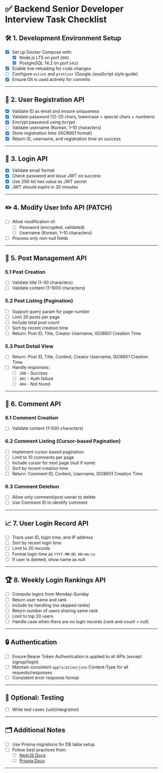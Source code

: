# ✅ Backend Senior Developer Interview Task Checklist

## 🛠️ 1. Development Environment Setup

- [x] Set up Docker Compose with:
  - [x] Node.js LTS on port `3001`
  - [x] PostgreSQL 14.2 on port `5432`
- [x] Enable live-reloading for code changes
- [ ] Configure `eslint` and `prettier` (Google JavaScript style guide)
- [x] Ensure Git is used actively for commits

---

## 👤 2. User Registration API

- [x] Validate ID as email and ensure uniqueness
- [x] Validate password (12–20 chars, lowercase + special chars + numbers)
- [x] Encrypt password using bcrypt
- [ ] Validate username (Korean, 1–10 characters)
- [x] Store registration time (ISO8601 format)
- [x] Return ID, username, and registration time on success

---

## 🔐 3. Login API

- [x] Validate email format
- [x] Check password and issue JWT on success
- [x] Use 256-bit hex value as JWT secret
- [x] JWT should expire in 20 minutes

---

## ✏️ 4. Modify User Info API (PATCH)

- [ ] Allow modification of:
  - [ ] Password (encrypted, validated)
  - [ ] Username (Korean, 1–10 characters)
- [ ] Process only non-null fields

---

## 📝 5. Post Management API

### 5.1 Post Creation

- [ ] Validate title (1–30 characters)
- [ ] Validate content (1–1000 characters)

### 5.2 Post Listing (Pagination)

- [ ] Support query param for page number
- [ ] Limit 20 posts per page
- [ ] Include total post count
- [ ] Sort by recent creation time
- [ ] Return: Post ID, Title, Creator Username, ISO8601 Creation Time

### 5.3 Post Detail View

- [ ] Return: Post ID, Title, Content, Creator Username, ISO8601 Creation Time
- [ ] Handle responses:
  - [ ] `200` - Success
  - [ ] `401` - Auth failure
  - [ ] `404` - Not found

---

## 💬 6. Comment API

### 6.1 Comment Creation

- [ ] Validate content (1–500 characters)

### 6.2 Comment Listing (Cursor-based Pagination)

- [ ] Implement cursor-based pagination
- [ ] Limit to 10 comments per page
- [ ] Include cursor for next page (null if none)
- [ ] Sort by recent creation time
- [ ] Return: Comment ID, Content, Username, ISO8601 Creation Time

### 6.3 Comment Deletion

- [ ] Allow only comment/post owner to delete
- [ ] Use Comment ID to identify comment

---

## 📈 7. User Login Record API

- [ ] Track user ID, login time, and IP address
- [ ] Sort by recent login time
- [ ] Limit to 30 records
- [ ] Format login time as `YYYY-MM-DD HH:mm:ss`
- [ ] If user is deleted, show name as null

---

## 🏆 8. Weekly Login Rankings API

- [ ] Compute logins from Monday–Sunday
- [ ] Return user name and rank
- [ ] Include tie handling (no skipped ranks)
- [ ] Return number of users sharing same rank
- [ ] Limit to top 20 users
- [ ] Handle case when there are no login records (rank and count = null)

---

## 🔒 Authentication

- [ ] Ensure Bearer Token Authentication is applied to all APIs (except signup/login)
- [ ] Maintain consistent `application/json` Content-Type for all requests/responses
- [ ] Consistent error response format

---

## 🧪 Optional: Testing

- [ ] Write test cases (unit/integration)

---

## 🗂️ Additional Notes

- [ ] Use Prisma migrations for DB table setup
- [ ] Follow best practices from:
  - [ ] [NestJS Docs](https://docs.nestjs.com)
  - [ ] [Prisma Docs](https://www.prisma.io/docs)

---
